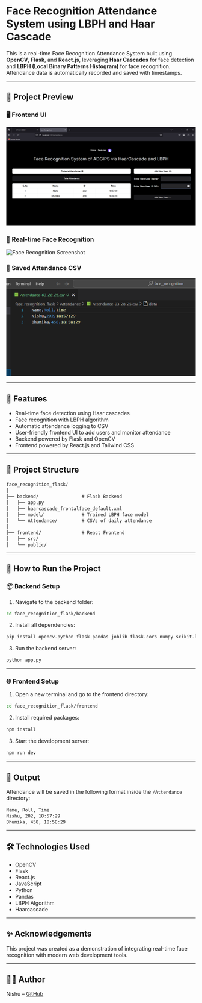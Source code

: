 
# Face Recognition Attendance System using LBPH and Haar Cascade

This is a real-time Face Recognition Attendance System built using **OpenCV**, **Flask**, and **React.js**, leveraging **Haar Cascades** for face detection and **LBPH (Local Binary Patterns Histogram)** for face recognition. Attendance data is automatically recorded and saved with timestamps.

---

## 📸 Project Preview

### 🖥️ Frontend UI
![Frontend UI Screenshot](https://github.com/Nishu519/Face-recognition-attendence-system/blob/b5555275f62a4d86628f06034c22588cb053cf7a/Screenshot%2520(89).png)

### 🎥 Real-time Face Recognition
![Face Recognition Screenshot](https://github.com/Nishu519/face_recognition_attendence_system/blob/ac6185b2cdd754df8ea7762ee01ab7ed05915621/Screenshot%2520(90).png)

### 📁 Saved Attendance CSV
![Attendance CSV Screenshot](https://github.com/Nishu519/Face-recognition-attendence-system/blob/99c97bdbc4037c0686db6e8e7a7093f0ed48361c/Screenshot%2520(88).png)


---

## 🧠 Features

- Real-time face detection using Haar cascades
- Face recognition with LBPH algorithm
- Automatic attendance logging to CSV
- User-friendly frontend UI to add users and monitor attendance
- Backend powered by Flask and OpenCV
- Frontend powered by React.js and Tailwind CSS

---

## 📁 Project Structure

```
face_recognition_flask/
│
├── backend/                # Flask Backend
│   ├── app.py
│   ├── haarcascade_frontalface_default.xml
│   ├── model/              # Trained LBPH face model
│   └── Attendance/         # CSVs of daily attendance
│
├── frontend/               # React Frontend
│   ├── src/
│   └── public/
```

---

## 🚀 How to Run the Project

### 📦 Backend Setup

1. Navigate to the backend folder:
```bash
cd face_recognition_flask/backend
```

2. Install all dependencies:
```bash
pip install opencv-python flask pandas joblib flask-cors numpy scikit-learn
```

3. Run the backend server:
```bash
python app.py
```

---

### 🌐 Frontend Setup

1. Open a new terminal and go to the frontend directory:
```bash
cd face_recognition_flask/frontend
```

2. Install required packages:
```bash
npm install
```

3. Start the development server:
```bash
npm run dev
```

---

## 📂 Output

Attendance will be saved in the following format inside the `/Attendance` directory:
```
Name, Roll, Time
Nishu, 202, 18:57:29
Bhumika, 458, 18:58:29
```

---

## 🛠️ Technologies Used

- OpenCV
- Flask
- React.js
- JavaScript
- Python
- Pandas
- LBPH Algorithm
- Haarcascade

---

## ✨ Acknowledgements

This project was created as a demonstration of integrating real-time face recognition with modern web development tools.

---

## 🧑‍💻 Author

Nishu – [GitHub](https://github.com/Nishu519)
